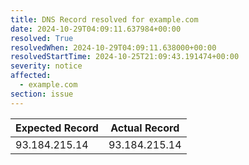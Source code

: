 ```yaml
---
title: DNS Record resolved for example.com
date: 2024-10-29T04:09:11.637984+00:00
resolved: True
resolvedWhen: 2024-10-29T04:09:11.638000+00:00
resolvedStartTime: 2024-10-25T21:09:43.191474+00:00
severity: notice
affected:
  - example.com
section: issue
---
```


| Expected Record  | Actual Record  |
|------------------|----------------|
| 93.184.215.14 | 93.184.215.14 |
